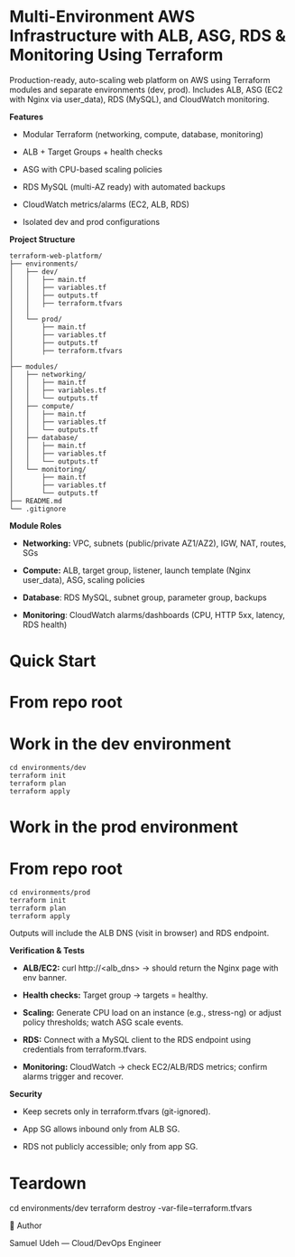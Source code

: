 # Multi-Environment AWS Infrastructure with ALB, ASG, RDS & Monitoring Using Terraform

Production-ready, auto-scaling web platform on AWS using Terraform modules and separate environments (dev, prod). Includes ALB, ASG (EC2 with Nginx via user_data), RDS (MySQL), and CloudWatch monitoring.

 **Features**

- Modular Terraform (networking, compute, database, monitoring)

- ALB + Target Groups + health checks

- ASG with CPU-based scaling policies

- RDS MySQL (multi-AZ ready) with automated backups

- CloudWatch metrics/alarms (EC2, ALB, RDS)

- Isolated dev and prod configurations


**Project Structure**

```
terraform-web-platform/
├── environments/
│   ├── dev/
│   │   ├── main.tf
│   │   ├── variables.tf
│   │   ├── outputs.tf
│   │   ├── terraform.tfvars         
│   │                 
│   └── prod/
│       ├── main.tf
│       ├── variables.tf
│       ├── outputs.tf
│       ├── terraform.tfvars
│       
├── modules/
│   ├── networking/
│   │   ├── main.tf
│   │   ├── variables.tf
│   │   └── outputs.tf
│   ├── compute/
│   │   ├── main.tf
│   │   ├── variables.tf
│   │   └── outputs.tf
│   ├── database/
│   │   ├── main.tf
│   │   ├── variables.tf
│   │   └── outputs.tf
│   └── monitoring/
│       ├── main.tf
│       ├── variables.tf
│       └── outputs.tf                  
├── README.md
└── .gitignore
```

**Module Roles**

- **Networking:** VPC, subnets (public/private AZ1/AZ2), IGW, NAT, routes, SGs

- **Compute:** ALB, target group, listener, launch template (Nginx user_data), ASG, scaling policies

- **Database**: RDS MySQL, subnet group, parameter group, backups

- **Monitoring**: CloudWatch alarms/dashboards (CPU, HTTP 5xx, latency, RDS health)

# Quick Start

# From repo root
# Work in the dev environment

```
cd environments/dev
terraform init
terraform plan 
terraform apply 
```

# Work in the prod environment
# From repo root

```
cd environments/prod
terraform init
terraform plan 
terraform apply 
```

Outputs will include the ALB DNS (visit in browser) and RDS endpoint.

**Verification & Tests**

- **ALB/EC2:** curl http://<alb_dns> → should return the Nginx page with env banner.

- **Health checks:** Target group → targets = healthy.

- **Scaling:** Generate CPU load on an instance (e.g., stress-ng) or adjust policy thresholds; watch ASG scale events.

- **RDS:** Connect with a MySQL client to the RDS endpoint using credentials from terraform.tfvars.

- **Monitoring:** CloudWatch → check EC2/ALB/RDS metrics; confirm alarms trigger and recover.

**Security**

- Keep secrets only in terraform.tfvars (git-ignored).

- App SG allows inbound only from ALB SG.

- RDS not publicly accessible; only from app SG.


# Teardown
cd environments/dev
terraform destroy -var-file=terraform.tfvars

👤 Author

Samuel Udeh — Cloud/DevOps Engineer


